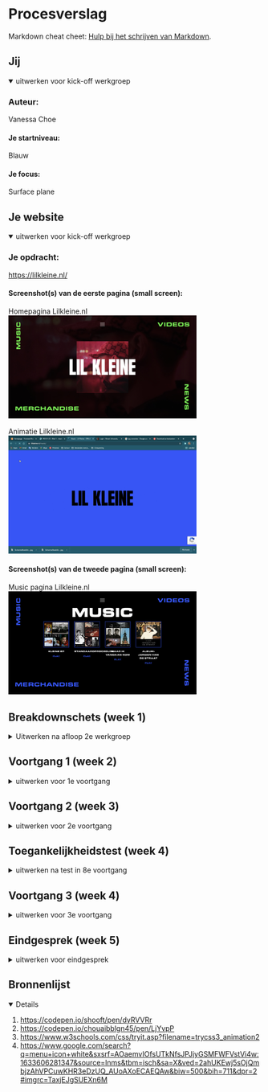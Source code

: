 # Procesverslag
 
Markdown cheat cheet: [Hulp bij het schrijven van Markdown](https://github.com/adam-p/markdown-here/wiki/Markdown-Cheatsheet).

## Jij

<details open>
<summary>uitwerken voor kick-off werkgroep</summary>

### Auteur:
Vanessa Choe

#### Je startniveau:
Blauw

#### Je focus:
Surface plane
 
</details>





## Je website

<details open>
<summary>uitwerken voor kick-off werkgroep</summary>

### Je opdracht:
https://lilkleine.nl/

#### Screenshot(s) van de eerste pagina (small screen): 

Homepagina Lilkleine.nl 
<img src="images/lilkleinehome.jpg" width="375px" alt="Dit is de homepage van de lil kleine website. Hier is een video te zien als achtegrond. Daarnaast zie je aan alle zijkanten 'buttons' die een hover hebben zodra je met je muis erover heen gaat.">

Animatie Lilkleine.nl
<img src="images/lilkleineanimatie.jpg" width="375px" alt="
Bij het klikken op 1 van die buttons, wordt er een animatie afgespeeld tot dat je bij een nieuwe pagina bent. Op de animatie is te zien dat er een nieuw achtergrondkleurtje verschijnt. In deze kleur wordt de tekst van je nieuwe pagina ook verschenen. ">

#### Screenshot(s) van de tweede pagina (small screen):

Music pagina Lilkleine.nl 
<img src="images/lilkleinemusic.jpg" width="375px" alt="Op deze pagina zijn er 4 album covers te zien die werken als buttons. Zodra je op 1 van de albumcovers klikt, wordt je doorverwezen naar Spotify.">
 
</details>





## Breakdownschets (week 1)

<details>
<summary> Uitwerken na afloop 2e werkgroep</summary>

<img src="images/HomepageN.jpg" width="375px" alt="breakdown van de hele pagina">

<img src="images/HeaderN.jpg" width="375px" alt="breakdown van een dynamisch deel">

<img src="images/MusicpageN.jpg" width="375px" alt="breakdown van nog een dynamisch deel">

</details>





## Voortgang 1 (week 2)

<details>
<summary>uitwerken voor 1e voortgang</summary>

### Stand van zaken
Ik ben nog niet zo ver. Ik heb alleen nog een video op de achtergrond. Met de logo van Lil Kleine. En verder wist ik ook niet hoe ik de video's op de achtergrond automatisch en gemute in mijn website moest zetten. 


### Agenda voor meeting
Hebben we nooit gedaan

### Verslag van meeting
- Studentassistent: 'Ga aan de slag.'
- Studentassistent: 'Kijk bij inspecteren wat er bij de video staat en neem dat over.'

</details>





## Voortgang 2 (week 3)

<details>
<summary>uitwerken voor 2e voortgang</summary>

### Stand van zaken
Nog steeds hetzelfde als week 2. Ik heb alleen nog een video op de achtergrond. Met de logo van Lil Kleine.

### Agenda voor meeting
hebben we nooit gedaan

### Verslag van meeting

- Robert: kijk goed naar de max-width vh's en vw's. Positioneren gaat niet helemaal goed (moet responsive zijn op mobielformaat). Structuur van je html klopt niet helemaal.

</details>





## Toegankelijkheidstest (week 4)

<details>
<summary>uitwerken na test in 8e voortgang</summary>

### 1. Contrast
Ik gebruik de kleur rood. De eerste kleur rood die ik gebruikte had een te laag contrast.

#### 2. Gele bril 
Ik had deze bril opgezet en alles was prima. De kleuren werden natuurlijk wat 'geliger' maar dit was geen last.

#### 3. Bril met vlekken 
Door de vlekken kon je af en toe moelijk de kleine zwarte woorden zien, maar dit lukte opzich nog wel goed genoeg. 

#### 4. Navigeren met de tab-toets. 
Navigeren met de tab-toets was helemaal goed gegaan. De tab-toets kon alle 'linkjes' bereiken en vervolgens activeren.

</details>




## Voortgang 3 (week 4)

<details>
<summary>uitwerken voor 3e voortgang</summary>

### Stand van zaken
Ik had de opdracht niet zo goed gelezen en dacht dat het of responsive of surface (dus dan helemaal niet responsive, maar moest dus wel op mobielformaat) zou zijn. Dus ik had al wat gepositioneerd met em's en moest dus helemaal opnieuw beginnen. Omdat ik hiervoor alleen maar met em's had gewerkt en helemaal niet met % en vw's en vh's en max/min-width, vond ik het best lastig om te gaan positioneren.

### Agenda voor meeting
hebben we nooit gedaan       


### Verslag van meeting
- Studentassistent: 'Ga je code goed ordenen, Onnodige code weghalen, dat geeft je meer overzicht om opnieuw aan de slag te gaan.'
- Studentassistent: 'Ga zo snel mogelijk aan de slag.'

</details>





## Eindgesprek (week 5)

<details>
<summary>uitwerken voor eindgesprek</summary>

### Stand van zaken

Ging goed:

1. Ik heb een soort van de elementen kunnen positioneren zoals ik wilde, maar het klopt nog steeds niet helemaal.
2. Uiteindelijk met grids werken.
3. Video's op de juiste plek in mijn website kunnen zetten.

Ging slecht: 

1. Positioneren
2. Responsive gedeelte (vooral bij de Iphone X)
3. Microinteractie met JavaScript
4. Animeren met JavaScript
5. De video responsive over de achtegrond instellen
6. Ik kwam er ook een beetje laat achter dat je met full screen moest werken bij inspecteren om je schermen per formaat goed te kunnen zien/ elementen positioneren, waardoor ik dacht dat het wel was gelukt bij het responsive scherm bij iphone X, maar dat is dus niet gelukt.

### Screenshot(s)

<img src="images/Schermafbeelding2021-10-07om02.32.41" width="375px" alt="Homepage">

<img src="images/Schermafbeelding2021-10-07om02.32.51" width="375px" alt="Nav Hamburgermenu">

<img src="images/127.0.0.1_5500_Music&Videos.html(iPhone X).png" width="375px" alt="MUSIC&VIDEOS">

<img src="images/Schermafbeelding2021-10-07om02.33.01" width="375px" alt="Formulier">

</details>



## Bronnenlijst

<details open>

1. https://codepen.io/shooft/pen/dyRVVRr 
2. https://codepen.io/chouaibblgn45/pen/LjYvpP 
3. https://www.w3schools.com/css/tryit.asp?filename=trycss3_animation2 
4. https://www.google.com/search?q=menu+icon+white&sxsrf=AOaemvIOfsUTkNfsJPJjyGSMFWFVstVi4w:1633606281347&source=lnms&tbm=isch&sa=X&ved=2ahUKEwj5sOjQmbjzAhVPCuwKHR3eDzUQ_AUoAXoECAEQAw&biw=500&bih=711&dpr=2#imgrc=TaxjEJgSUEXn6M

</details>
